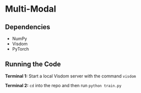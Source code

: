 # Multi-Modal

## Dependencies
* NumPy
* Visdom
* PyTorch


## Running the Code
**Terminal 1:**
Start a local Visdom server with the command `visdom`

**Terminal 2:**
`cd` into the repo and then run `python train.py`
